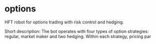 # options
HFT robot for options trading with risk control and hedging.

Short description:
The bot operates with four types of option strategies: regular, market maker and two hedging.
Within each strategy, pricing par